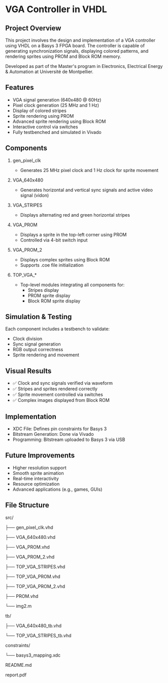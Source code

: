 VGA Controller in VHDL
======================

Project Overview
----------------
This project involves the design and implementation of a VGA controller using VHDL on a Basys 3 FPGA board. The controller is capable of generating synchronization signals, displaying colored patterns, and rendering sprites using PROM and Block ROM memory.

Developed as part of the Master's program in Electronics, Electrical Energy & Automation at Université de Montpellier.

Features
--------
- VGA signal generation (640x480 @ 60Hz)
- Pixel clock generation (25 MHz and 1 Hz)
- Display of colored stripes
- Sprite rendering using PROM
- Advanced sprite rendering using Block ROM
- Interactive control via switches
- Fully testbenched and simulated in Vivado

Components
----------
1. gen_pixel_clk
   - Generates 25 MHz pixel clock and 1 Hz clock for sprite movement

2. VGA_640x480
   - Generates horizontal and vertical sync signals and active video signal (vidon)

3. VGA_STRIPES
   - Displays alternating red and green horizontal stripes

4. VGA_PROM
   - Displays a sprite in the top-left corner using PROM
   - Controlled via 4-bit switch input

5. VGA_PROM_2
   - Displays complex sprites using Block ROM
   - Supports .coe file initialization

6. TOP_VGA_*
   - Top-level modules integrating all components for:
     - Stripes display
     - PROM sprite display
     - Block ROM sprite display

Simulation & Testing
--------------------
Each component includes a testbench to validate:
- Clock division
- Sync signal generation
- RGB output correctness
- Sprite rendering and movement

Visual Results
--------------
- ✅ Clock and sync signals verified via waveform
- ✅ Stripes and sprites rendered correctly
- ✅ Sprite movement controlled via switches
- ✅ Complex images displayed from Block ROM

Implementation
--------------
- XDC File: Defines pin constraints for Basys 3
- Bitstream Generation: Done via Vivado
- Programming: Bitstream uploaded to Basys 3 via USB

Future Improvements
-------------------
- Higher resolution support
- Smooth sprite animation
- Real-time interactivity
- Resource optimization
- Advanced applications (e.g., games, GUIs)

File Structure
--------------
src/

├── gen_pixel_clk.vhd

├── VGA_640x480.vhd

├── VGA_PROM.vhd

├── VGA_PROM_2.vhd

├── TOP_VGA_STRIPES.vhd

├── TOP_VGA_PROM.vhd

├── TOP_VGA_PROM_2.vhd

├── PROM.vhd

└── img2.m

tb/

├── VGA_640x480_tb.vhd

└── TOP_VGA_STRIPES_tb.vhd

constraints/

└── basys3_mapping.xdc

README.md

report.pdf
